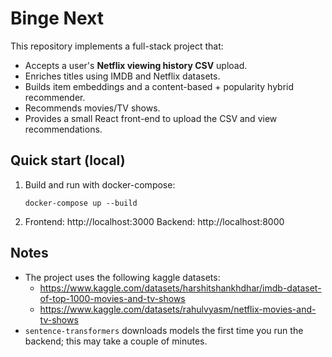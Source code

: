 # Binge Next

This repository implements a full-stack project that:
- Accepts a user's **Netflix viewing history CSV** upload.
- Enriches titles using IMDB and Netflix datasets.
- Builds item embeddings and a content-based + popularity hybrid recommender.
- Recommends movies/TV shows.
- Provides a small React front-end to upload the CSV and view recommendations.

## Quick start (local)

1. Build and run with docker-compose:
    ```
    docker-compose up --build
    ```
2. Frontend: http://localhost:3000  Backend: http://localhost:8000

## Notes
- The project uses the following kaggle datasets:
    - https://www.kaggle.com/datasets/harshitshankhdhar/imdb-dataset-of-top-1000-movies-and-tv-shows
    - https://www.kaggle.com/datasets/rahulvyasm/netflix-movies-and-tv-shows
- `sentence-transformers` downloads models the first time you run the backend; this may take a couple of minutes.

